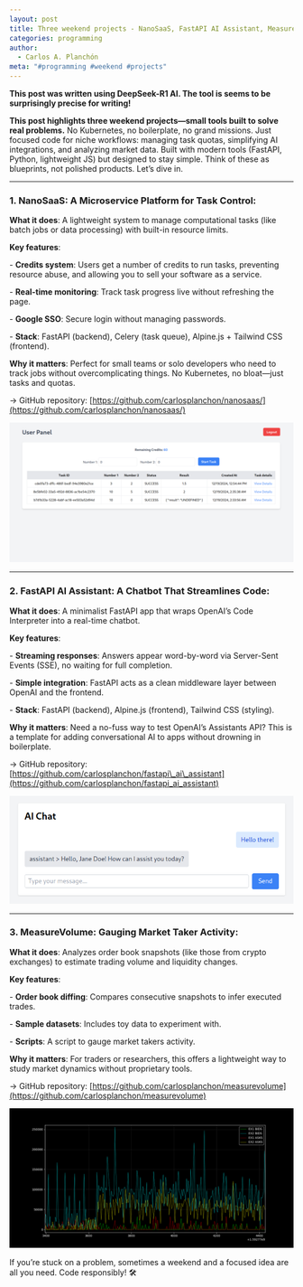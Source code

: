 ```yaml
---
layout: post
title: Three weekend projects - NanoSaaS, FastAPI AI Assistant, MeasureVolume
categories: programming
author:
  - Carlos A. Planchón
meta: "#programming #weekend #projects"
---
```

**This post was written using DeepSeek-R1 AI. The tool is seems to be surprisingly precise for writing!**

**This post highlights three weekend projects—small tools built to solve real problems.** No Kubernetes, no boilerplate, no grand missions. Just focused code for niche workflows: managing task quotas, simplifying AI integrations, and analyzing market data. Built with modern tools (FastAPI, Python, lightweight JS) but designed to stay simple. Think of these as blueprints, not polished products. Let’s dive in.

* * *

### **1\. NanoSaaS: A Microservice Platform for Task Control:**

**What it does**: A lightweight system to manage computational tasks (like batch jobs or data processing) with built-in resource limits.

**Key features**:

\- **Credits system**: Users get a number of credits to run tasks, preventing resource abuse, and allowing you to sell your software as a service.

\- **Real-time monitoring**: Track task progress live without refreshing the page.

\- **Google SSO**: Secure login without managing passwords.

\- **Stack**: FastAPI (backend), Celery (task queue), Alpine.js + Tailwind CSS (frontend).

**Why it matters**: Perfect for small teams or solo developers who need to track jobs without overcomplicating things. No Kubernetes, no bloat—just tasks and quotas.

→ GitHub repository: [https://github.com/carlosplanchon/nanosaas/](https://github.com/carlosplanchon/nanosaas/)

![](/media/nanosaas.png)

* * *

### **2\. FastAPI AI Assistant: A Chatbot That Streamlines Code:**

**What it does**: A minimalist FastAPI app that wraps OpenAI’s Code Interpreter into a real-time chatbot.

**Key features**:

\- **Streaming responses**: Answers appear word-by-word via Server-Sent Events (SSE), no waiting for full completion.

\- **Simple integration**: FastAPI acts as a clean middleware layer between OpenAI and the frontend.

\- **Stack**: FastAPI (backend), Alpine.js (frontend), Tailwind CSS (styling).

**Why it matters**: Need a no-fuss way to test OpenAI’s Assistants API? This is a template for adding conversational AI to apps without drowning in boilerplate.

→ GitHub repository: [https://github.com/carlosplanchon/fastapi\_ai\_assistant](https://github.com/carlosplanchon/fastapi_ai_assistant)

![](/media/fastapi_ai_assistant.png)

* * *

### **3\. MeasureVolume: Gauging Market Taker Activity:**

**What it does**: Analyzes order book snapshots (like those from crypto exchanges) to estimate trading volume and liquidity changes.

**Key features**:

\- **Order book diffing**: Compares consecutive snapshots to infer executed trades.

\- **Sample datasets**: Includes toy data to experiment with.

\- **Scripts**: A script to gauge market takers activity.

**Why it matters**: For traders or researchers, this offers a lightweight way to study market dynamics without proprietary tools.

→ GitHub repository: [https://github.com/carlosplanchon/measurevolume](https://github.com/carlosplanchon/measurevolume)

![](/media/measurevolume.png)

If you’re stuck on a problem, sometimes a weekend and a focused idea are all you need. Code responsibly! 🛠️